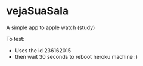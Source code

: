# vejaSuaSala
A simple app to apple watch (study)

To test:
  - Uses the id 236162015
  - then wait 30 seconds to reboot heroku machine :)
  
